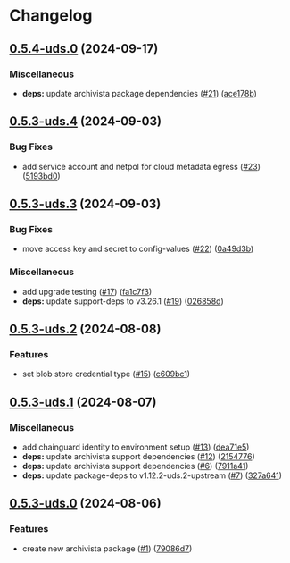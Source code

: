 # Changelog

## [0.5.4-uds.0](https://github.com/defenseunicorns/uds-package-archivista/compare/v0.5.3-uds.4...v0.5.4-uds.0) (2024-09-17)


### Miscellaneous

* **deps:** update archivista package dependencies ([#21](https://github.com/defenseunicorns/uds-package-archivista/issues/21)) ([ace178b](https://github.com/defenseunicorns/uds-package-archivista/commit/ace178b14b392e2d2c51d7762aa0cbcac9e438c9))

## [0.5.3-uds.4](https://github.com/defenseunicorns/uds-package-archivista/compare/v0.5.3-uds.3...v0.5.3-uds.4) (2024-09-03)


### Bug Fixes

* add service account and netpol for cloud metadata egress ([#23](https://github.com/defenseunicorns/uds-package-archivista/issues/23)) ([5193bd0](https://github.com/defenseunicorns/uds-package-archivista/commit/5193bd001382ecd9ea1f04bb7883c8d00ff7701a))

## [0.5.3-uds.3](https://github.com/defenseunicorns/uds-package-archivista/compare/v0.5.3-uds.2...v0.5.3-uds.3) (2024-09-03)


### Bug Fixes

* move access key and secret to config-values ([#22](https://github.com/defenseunicorns/uds-package-archivista/issues/22)) ([0a49d3b](https://github.com/defenseunicorns/uds-package-archivista/commit/0a49d3bd5e1928385e5c6ab24d62937e7932ba65))


### Miscellaneous

* add upgrade testing ([#17](https://github.com/defenseunicorns/uds-package-archivista/issues/17)) ([fa1c7f3](https://github.com/defenseunicorns/uds-package-archivista/commit/fa1c7f3f6af38cf0d2871caa23d63e2e79c1dd27))
* **deps:** update support-deps to v3.26.1 ([#19](https://github.com/defenseunicorns/uds-package-archivista/issues/19)) ([026858d](https://github.com/defenseunicorns/uds-package-archivista/commit/026858d604dd695329c2ad6db006f9a9d7280810))

## [0.5.3-uds.2](https://github.com/defenseunicorns/uds-package-archivista/compare/v0.5.3-uds.1...v0.5.3-uds.2) (2024-08-08)


### Features

* set blob store credential type ([#15](https://github.com/defenseunicorns/uds-package-archivista/issues/15)) ([c609bc1](https://github.com/defenseunicorns/uds-package-archivista/commit/c609bc113017617bcb4267eab9cecee1b1f43529))

## [0.5.3-uds.1](https://github.com/defenseunicorns/uds-package-archivista/compare/v0.5.3-uds.0...v0.5.3-uds.1) (2024-08-07)


### Miscellaneous

* add chainguard identity to environment setup ([#13](https://github.com/defenseunicorns/uds-package-archivista/issues/13)) ([dea71e5](https://github.com/defenseunicorns/uds-package-archivista/commit/dea71e5d9d4018d06eab71cb704c83f1ea0fe62c))
* **deps:** update archivista support dependencies ([#12](https://github.com/defenseunicorns/uds-package-archivista/issues/12)) ([2154776](https://github.com/defenseunicorns/uds-package-archivista/commit/21547764da3a4e9d4c6c51b87aa4d9c549d740db))
* **deps:** update archivista support dependencies ([#6](https://github.com/defenseunicorns/uds-package-archivista/issues/6)) ([7911a41](https://github.com/defenseunicorns/uds-package-archivista/commit/7911a41d4bbed64e3f72040dcad159a302d12009))
* **deps:** update package-deps to v1.12.2-uds.2-upstream ([#7](https://github.com/defenseunicorns/uds-package-archivista/issues/7)) ([327a641](https://github.com/defenseunicorns/uds-package-archivista/commit/327a64106af48fa38c21c8d03bc91316b9a92b3e))

## [0.5.3-uds.0](https://github.com/defenseunicorns/uds-package-archivista/compare/v0.5.1-uds.0...v0.5.3-uds.0) (2024-08-06)


### Features

* create new archivista package ([#1](https://github.com/defenseunicorns/uds-package-archivista/issues/1)) ([79086d7](https://github.com/defenseunicorns/uds-package-archivista/commit/79086d74170410ee474cc7780511b9b13d3c8c51))
